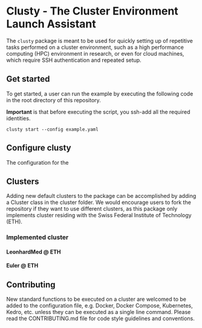 # Clusty - The Cluster Environment Launch Assistant

The ``clusty`` package is meant to be used for quickly setting up of repetitive tasks performed on a cluster 
environment, such as a high performance computing (HPC) environment in research, or even for cloud machines, 
which require SSH authentication and repeated setup.

## Get started

To get started, a user can run the example by executing the following code in the root directory of this repository. 

**Important** is that before executing the script, you ssh-add all the required identities.

```
clusty start --config example.yaml
```

## Configure clusty

The configuration for the 


## Clusters

Adding new default clusters to the package can be accomplished by adding a Cluster class in the cluster folder. We 
would encourage users to fork the repository if they want to use different clusters, as this package only implements 
cluster residing with the Swiss Federal Institute of Technology (ETH). 

### Implemented cluster

#### LeonhardMed @ ETH

#### Euler @ ETH


## Contributing

New standard functions to be executed on a cluster are welcomed to be added to the configuration file, e.g. Docker, 
Docker Compose, Kubernetes, Kedro, etc. unless they can be executed as a single line command.
Please read the CONTRIBUTING.md file for code style guidelines and conventions. 


